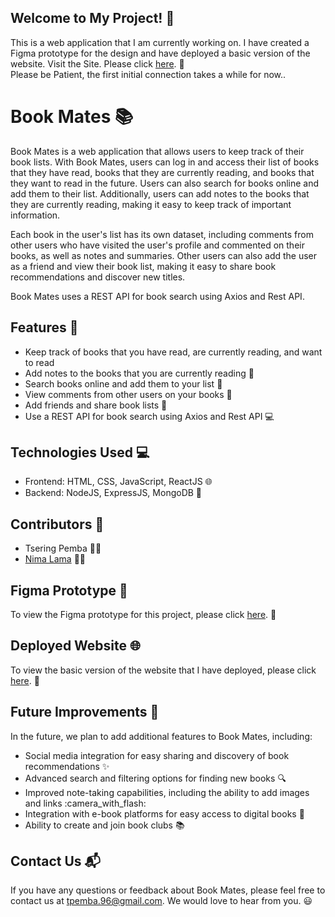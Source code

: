 ## Welcome to My Project! :book:

This is a web application that I am currently working on. I have created a Figma prototype for the design and have deployed a basic version of the website.
Visit the Site. Please click [here](https://lowkey-bookclub.onrender.com/login). :link:   
Please be Patient, the first initial connection takes a while for now..

# Book Mates :books:

Book Mates is a web application that allows users to keep track of their book lists. With Book Mates, users can log in and access their list of books that they have read, books that they are currently reading, and books that they want to read in the future. Users can also search for books online and add them to their list. Additionally, users can add notes to the books that they are currently reading, making it easy to keep track of important information.

Each book in the user's list has its own dataset, including comments from other users who have visited the user's profile and commented on their books, as well as notes and summaries. Other users can also add the user as a friend and view their book list, making it easy to share book recommendations and discover new titles.

Book Mates uses a REST API for book search using Axios and Rest API.

## Features :rocket:

- Keep track of books that you have read, are currently reading, and want to read
- Add notes to the books that you are currently reading :notebook_with_decorative_cover:
- Search books online and add them to your list :mag_right:
- View comments from other users on your books :speech_balloon:
- Add friends and share book lists :busts_in_silhouette:
- Use a REST API for book search using Axios and Rest API :computer:

## Technologies Used :computer:

- Frontend: HTML, CSS, JavaScript, ReactJS :globe_with_meridians:
- Backend: NodeJS, ExpressJS, MongoDB :file_folder:

## Contributors :busts_in_silhouette:

- Tsering Pemba :woman_technologist:
- [Nima Lama](https://github.com/nlama002) :man_technologist:

## Figma Prototype :art:

To view the Figma prototype for this project, please click [here](https://www.figma.com/proto/gIy5DBF8MQw0nDN31viuhv/Book-Club?node-id=2109-783&starting-point-node-id=2109%3A783). :link:

## Deployed Website :globe_with_meridians:

To view the basic version of the website that I have deployed, please click [here](https://lowkey-bookclub.onrender.com/). :link:

## Future Improvements :construction:

In the future, we plan to add additional features to Book Mates, including:

- Social media integration for easy sharing and discovery of book recommendations :sparkles:
- Advanced search and filtering options for finding new books :mag:
- Improved note-taking capabilities, including the ability to add images and links :camera_with_flash:
- Integration with e-book platforms for easy access to digital books :iphone:
- Ability to create and join book clubs :books:

## Contact Us :mailbox_with_mail:

If you have any questions or feedback about Book Mates, please feel free to contact us at tpemba.96@gmail.com. We would love to hear from you. :smiley:
